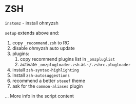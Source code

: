 # ZSH

`instomz` - install ohmyzsh

`setup` extends above and:

1. copy `_recommend.zsh` to RC
2. disable ohmyzsh auto update
3. plugins:
   1. copy recommend plugins list in `_omzpluglist`
   2. activate `_omzplugloader.zsh` as `~/.zshrc.plugloader`
4. install `zsh-syntax-highlighting`
5. install `zsh-autosuggestions`
6. recommend a better `steeef` theme
7. ask for the `common-aliases` plugin

... More info in the script content
